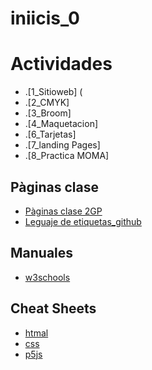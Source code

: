 # iniicis_0

# Actividades
* .[1_Sitioweb] (
* .[2_CMYK]
* .[3_Broom]
* .[4_Maquetacion]
* .[6_Tarjetas]
* .[7_landing Pages]
* .[8_Practica MOMA]

## Pàginas clase
* [Pàginas clase 2GP](https://arquesm.github.io/2GP/)
* [Leguaje de etiquetas_github](https://github.com/adam-p/markdown-here/wiki/Markdown-Cheatsheet)

## Manuales
* [w3schools](https://www.w3schools.com/)

## Cheat Sheets
* [htmal](https://websitesetup.org/HTML5-cheat-sheet.pdf)
* [css](https://websitesetup.org/wp-content/uploads/2016/10/wsu-css-cheat-sheet.pdf)
* [p5js](https://github.com/bmoren/p5js-cheat-sheet)

